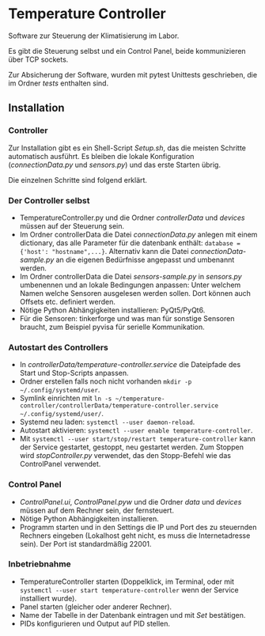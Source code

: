 # Temperature Controller

Software zur Steuerung der Klimatisierung im Labor.

Es gibt die Steuerung selbst und ein Control Panel, beide kommunizieren über TCP sockets.

Zur Absicherung der Software, wurden mit pytest Unittests geschrieben, die im Ordner *tests* enthalten sind.


## Installation

### Controller

Zur Installation gibt es ein Shell-Script *Setup.sh*, das die meisten Schritte automatisch ausführt. Es bleiben die lokale Konfiguration (*connectionData.py* und *sensors.py*) und das erste Starten übrig.

Die einzelnen Schritte sind folgend erklärt.


### Der Controller selbst
* TemperatureController.py und die Ordner *controllerData* und *devices* müssen auf der Steuerung sein.
* Im Ordner controllerData die Datei *connectionData.py* anlegen mit einem dictionary, das alle Parameter für die datenbank enthält: `database = {'host': "hostname",...}`. Alternativ kann die Datei *connectionData-sample.py* an die eigenen Bedürfnisse angepasst und umbenannt werden.
* Im Ordner controllerData die Datei *sensors-sample.py* in *sensors.py* umbenennen und an lokale Bedingungen anpassen: Unter welchem Namen welche Sensoren ausgelesen werden sollen. Dort können auch Offsets etc. definiert werden.
* Nötige Python Abhängigkeiten installieren: PyQt5/PyQt6.
* Für die Sensoren: tinkerforge und was man für sonstige Sensoren braucht, zum Beispiel pyvisa für serielle Kommunikation.

### Autostart des Controllers
* In *controllerData/temperature-controller.service* die Dateipfade des Start und Stop-Scripts anpassen.
* Ordner erstellen falls noch nicht vorhanden `mkdir -p ~/.config/systemd/user`.
* Symlink einrichten mit `ln -s ~/temperature-controller/controllerData/temperature-controller.service ~/.config/systemd/user/`.
* Systemd neu laden: `systemctl --user daemon-reload`.
* Autostart aktivieren: `systemctl --user enable temperature-controller`.
* Mit `systemctl --user start/stop/restart temperature-controller` kann der Service gestartet, gestoppt, neu gestartet werden. Zum Stoppen wird *stopController.py* verwendet, das den Stopp-Befehl wie das ControlPanel verwendet.


### Control Panel
* *ControlPanel.ui*, *ControlPanel.pyw* und die Ordner *data* und *devices* müssen auf dem Rechner sein, der fernsteuert.
* Nötige Python Abhängigkeiten installieren.
* Programm starten und in den Settings die IP und Port des zu steuernden Rechners eingeben (Lokalhost geht nicht, es muss die Internetadresse sein). Der Port ist standardmäßig 22001.

### Inbetriebnahme
* TemperatureController starten (Doppelklick, im Terminal, oder mit `systemctl --user start temperature-controller` wenn der Service installiert wurde).
* Panel starten (gleicher oder anderer Rechner).
* Name der Tabelle in der Datenbank eintragen und mit *Set* bestätigen.
* PIDs konfigurieren und Output auf PID stellen.
